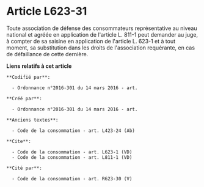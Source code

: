 # Article L623-31

Toute association de défense des consommateurs représentative au niveau national et agréée en application de l'article L.
811-1 peut demander au juge, à compter de sa saisine en application de l'article L. 623-1 et à tout moment, sa substitution
dans les droits de l'association requérante, en cas de défaillance de cette dernière.

**Liens relatifs à cet article**

	**Codifié par**:

	  - Ordonnance n°2016-301 du 14 mars 2016 - art.

	**Créé par**:

	  - Ordonnance n°2016-301 du 14 mars 2016 - art.

	**Anciens textes**:

	  - Code de la consommation - art. L423-24 (Ab)

	**Cite**:

	  - Code de la consommation - art. L623-1 (VD)
	  - Code de la consommation - art. L811-1 (VD)

	**Cité par**:

	  - Code de la consommation - art. R623-30 (V)

